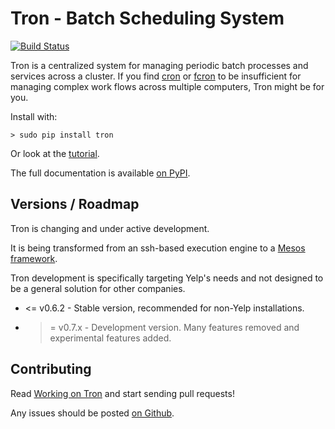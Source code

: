 Tron - Batch Scheduling System
==============================

[![Build Status](https://travis-ci.org/Yelp/Tron.svg?branch=master)](https://travis-ci.org/Yelp/Tron)

Tron is a centralized system for managing periodic batch processes and services
across a cluster. If you find [cron](http://en.wikipedia.org/wiki/Cron) or
[fcron](http://fcron.free.fr/) to be insufficient for managing complex work
flows across multiple computers, Tron might be for you.

Install with:

    > sudo pip install tron

Or look at the [tutorial](https://pythonhosted.org/tron/tutorial.html).

The full documentation is available [on PyPI](http://pythonhosted.org/tron/).

Versions / Roadmap
------------------

Tron is changing and under active development.

It is being transformed from an ssh-based execution engine to a [Mesos
framework](http://mesos.apache.org/documentation/latest/frameworks/).

Tron development is specifically targeting Yelp's needs and not designed to be
a general solution for other companies.

* <= v0.6.2 - Stable version, recommended for non-Yelp installations.
* >= v0.7.x - Development version. Many features removed and experimental
  features added.

Contributing
------------

Read [Working on Tron](https://pythonhosted.org/tron/developing.html) and
start sending pull requests!

Any issues should be posted [on
Github](http://github.com/Yelp/Tron/issues).
